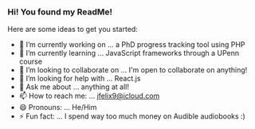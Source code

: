 ### Hi! You found my ReadMe!



Here are some ideas to get you started:

- 🔭 I’m currently working on ... a PhD progress tracking tool using PHP
- 🌱 I’m currently learning ... JavaScript frameworks through a UPenn course
- 👯 I’m looking to collaborate on ... I'm open to collaborate on anything!
- 🤔 I’m looking for help with ... React.js
- 💬 Ask me about ... anything at all!
- 📫 How to reach me: ... jfelix9@icloud.com
- 😄 Pronouns: ... He/Him
- ⚡ Fun fact: ... I spend way too much money on Audible audiobooks :)
